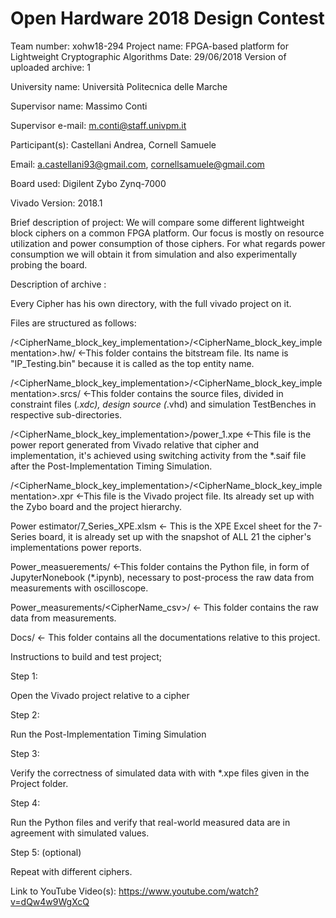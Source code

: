 # Open Hardware 2018 Design Contest
Team number: xohw18-294
Project name: FPGA-based platform for Lightweight Cryptographic Algorithms
Date: 29/06/2018
Version of uploaded archive: 1

University name: Università Politecnica delle Marche

Supervisor name: Massimo Conti

Supervisor e-mail: m.conti@staff.univpm.it

Participant(s): Castellani Andrea, Cornell Samuele

Email: a.castellani93@gmail.com, cornellsamuele@gmail.com



Board used: Digilent  Zybo  Zynq-7000

Vivado Version: 2018.1

Brief description of project: We will compare some different lightweight block ciphers on a common FPGA platform. Our focus is mostly on resource utilization and power consumption of those ciphers. For what regards power consumption we will obtain it from simulation and also experimentally probing the board.


Description of archive :

Every Cipher has his own directory, with the full vivado project on it. 

Files are structured as follows:

<CipherName>/<CipherName_block_key_implementation>/<CipherName_block_key_implementation>.hw/ <-This folder contains the bitstream file. Its name is "IP_Testing.bin" because it is called as the top entity name.

<CipherName>/<CipherName_block_key_implementation>/<CipherName_block_key_implementation>.srcs/ <-This folder contains the source files, divided in constraint files (*.xdc), design source (*.vhd) and simulation TestBenches in respective sub-directories.

<CipherName>/<CipherName_block_key_implementation>/power_1.xpe <-This file is the power report generated from Vivado relative that cipher and implementation, it's achieved using switching activity from the *.saif file after the Post-Implementation Timing Simulation.

<CipherName>/<CipherName_block_key_implementation>/<CipherName_block_key_implementation>.xpr <-This file is the Vivado project file. Its already set up with the Zybo board and the project hierarchy.

Power estimator/7_Series_XPE.xlsm <- This is the XPE Excel sheet for the 7-Series board, it is already set up with the snapshot of ALL 21 the cipher's implementations power reports.

Power_measuerements/ <-This folder contains the Python file, in form of JupyterNonebook (*.ipynb), necessary to post-process the raw data from measurements with oscilloscope.

Power_measurements/<CipherName_csv>/ <- This folder contains the raw data from measurements.

Docs/ <- This folder contains all the documentations relative to this project.


Instructions to build and test project;

Step 1:

Open the Vivado project relative to a cipher

Step 2:

Run the Post-Implementation Timing Simulation

Step 3:

Verify the correctness of simulated data with with *.xpe files given in the Project folder.

Step 4:

Run the Python files and verify that real-world measured data are in agreement with simulated values.

Step 5: (optional)

Repeat with different ciphers.

Link to YouTube Video(s): https://www.youtube.com/watch?v=dQw4w9WgXcQ
